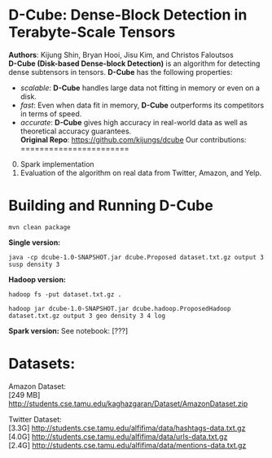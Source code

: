 D-Cube: Dense-Block Detection in Terabyte-Scale Tensors
========================
**Authors**: Kijung Shin, Bryan Hooi, Jisu Kim, and Christos Faloutsos   
**D-Cube (Disk-based Dense-block Detection)** is an algorithm for detecting dense subtensors in tensors.
**D-Cube** has the following properties:
 * *scalable*: **D-Cube** handles large data not fitting in memory or even on a disk.
 * *fast*: Even when data fit in memory, **D-Cube** outperforms its competitors in terms of speed.
 * *accurate*: **D-Cube** gives high accuracy in real-world data as well as theoretical accuracy guarantees.  
**Original Repo**: https://github.com/kijungs/dcube 
Our contributions:
=======================
0. Spark implementation
0. Evaluation of the algorithm on real data from Twitter, Amazon, and Yelp.

Building and Running D-Cube
========================

`mvn clean package`

**Single version:**

`java -cp dcube-1.0-SNAPSHOT.jar dcube.Proposed dataset.txt.gz output 3 susp density 3`

**Hadoop version:**

`hadoop fs -put dataset.txt.gz .`

`hadoop jar dcube-1.0-SNAPSHOT.jar dcube.hadoop.ProposedHadoop dataset.txt.gz output 3 geo density 3 4 log`

**Spark version:**
See notebook: [???]

Datasets:
====================
Amazon Dataset:  
[249 MB] http://students.cse.tamu.edu/kaghazgaran/Dataset/AmazonDataset.zip

Twitter Dataset:  
[3.3G] http://students.cse.tamu.edu/alfifima/data/hashtags-data.txt.gz  
[4.0G] http://students.cse.tamu.edu/alfifima/data/urls-data.txt.gz  
[2.4G] http://students.cse.tamu.edu/alfifima/data/mentions-data.txt.gz  
